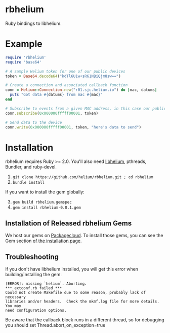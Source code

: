 rbhelium
========

Ruby bindings to libhelium.

Example
=======

```ruby
require 'rbhelium'
require 'base64'

# A sample Helium token for one of our public devices
token = Base64.decode64("kdTl6U1w+sR61NBiQjm8sw==")

# Create a connection and associated callback function
conn = Helium::Connection.new("r01.sjc.helium.io") do |mac, datums|
  puts "Got data #{datums} from mac #{mac}"
end

# Subscribe to events from a given MAC address, in this case our public device
conn.subscribe(0x000000fffff00001, token)

# Send data to the device
conn.write(0x000000fffff00001, token, "here's data to send")
```

Installation
============

rbhelium requires Ruby >= 2.0. You'll also need [libhelium](https://github.com/helium/libhelium), pthreads, Bundler, and ruby-devel.

1. `git clone https://github.com/helium/rbhelium.git ; cd rbhelium`
2. `bundle install`

If you want to install the gem globally:

3. `gem build rbhelium.gemspec`
4. `gem install rbhelium-0.0.1.gem`

Installation of Released rbhelium Gems
---------------------------------------

We host our gems on [Packagecloud](https://packagecloud.io/helium/libhelium). To install those gems, you can see the Gem section [of the installation page](https://packagecloud.io/helium/libhelium/install).


Troubleshooting
---------------

If you don't have libhelium installed, you will get this error when building/installing the gem:

```
[ERROR]: missing `helium`. Aborting.
*** extconf.rb failed ***
Could not create Makefile due to some reason, probably lack of necessary
libraries and/or headers.  Check the mkmf.log file for more details.  You may
need configuration options.
```

Be aware that the callback block runs in a different thread, so for debugging you should set Thread.abort_on_exception=true
